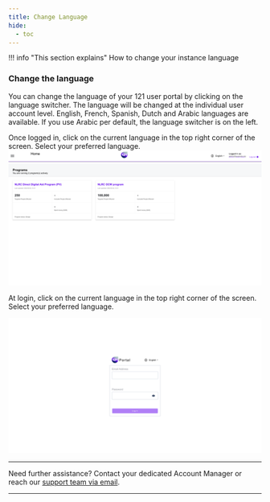 ```yaml
---
title: Change Language
hide:
  - toc
---
```



!!! info "This section explains"
    How to change your instance language


### Change the language

You can change the language of your 121 user portal by clicking on the language switcher. The language will be changed at the individual user account level. English, French, Spanish, Dutch and Arabic languages are available. If you use Arabic per default, the language switcher is on the left.


Once logged in, click on the current language in the top right corner of the screen. Select your preferred language.
![Program Overview](https://raw.githubusercontent.com/global-121/121-platform/main/e2e/tests/__screenshots__/UserManualScreenshots/userManualScreenshots.spec.ts/ProgramOverview.png)


At login, click on the current language in the top right corner of the screen. Select your preferred language.

![Login screen](https://raw.githubusercontent.com/global-121/121-platform/main/e2e/tests/__screenshots__/UserManualScreenshots/userManualScreenshots.spec.ts/loginScreen.png)

___
Need further assistance? Contact your dedicated Account Manager or reach our [support team via email](mailto:support@121.global).
___
